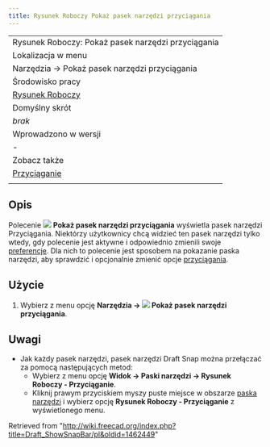 ```yaml
---
title: Rysunek Roboczy Pokaż pasek narzędzi przyciągania
---
```

|  |
| --- |
| Rysunek Roboczy: Pokaż pasek narzędzi przyciągania |
| Lokalizacja w menu |
| Narzędzia → Pokaż pasek narzędzi przyciągania |
| Środowisko pracy |
| [Rysunek Roboczy](/Draft_Workbench/pl "Draft Workbench/pl") |
| Domyślny skrót |
| *brak* |
| Wprowadzono w wersji |
| - |
| Zobacz także |
| [Przyciąganie](/Draft_Snap/pl "Draft Snap/pl") |
|  |

## Opis

Polecenie ![](/images/Draft_ShowSnapBar.svg) **Pokaż pasek narzędzi przyciągania** wyświetla pasek narzędzi Przyciągania. Niektórzy użytkownicy chcą widzieć ten pasek narzędzi tylko wtedy, gdy polecenie jest aktywne i odpowiednio zmienili swoje [preferencje](/Draft_Snap/pl#Ustawienia "Draft Snap/pl"). Dla nich to polecenie jest sposobem na pokazanie paska narzędzi, aby sprawdzić i opcjonalnie zmienić opcje [przyciągania](/Draft_Snap/pl "Draft Snap/pl").

## Użycie

1. Wybierz z menu opcję **Narzędzia → ![](/images/Draft_ShowSnapBar.svg) Pokaż pasek narzędzi przyciągania**.

## Uwagi

* Jak każdy pasek narzędzi, pasek narzędzi Draft Snap można przełączać za pomocą następujących metod:
  + Wybierz z menu opcję **Widok → Paski narzędzi → Rysunek Roboczy - Przyciąganie**.
  + Kliknij prawym przyciskiem myszy puste miejsce w obszarze [paska narzędzi](/Interface "Interface") i wybierz opcję **Rysunek Roboczy - Przyciąganie** z wyświetlonego menu.

Retrieved from "<http://wiki.freecad.org/index.php?title=Draft_ShowSnapBar/pl&oldid=1462449>"